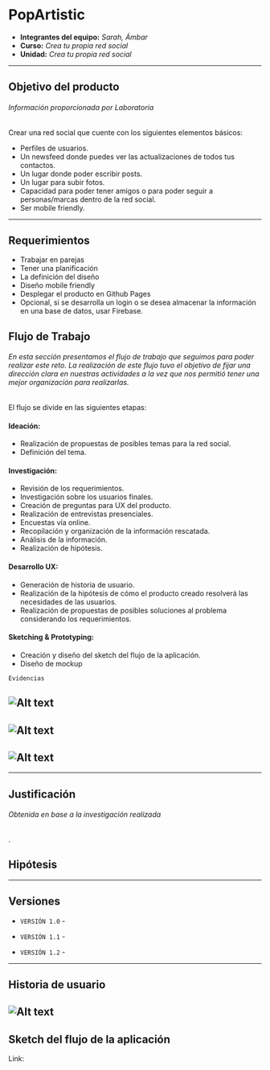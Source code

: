 # PopArtistic

* **Integrantes del equipo:** _Sarah, Ámbar_
* **Curso:** _Crea tu propia red social_
* **Unidad:** _Crea tu propia red social_

***


## Objetivo del producto
###### _Información proporcionada por Laboratoria_

Crear una red social que cuente con  los siguientes elementos básicos:
- Perfiles de usuarios.
- Un newsfeed donde puedes ver las actualizaciones de todos tus contactos.
- Un lugar donde poder escribir posts.
- Un lugar para subir fotos.
- Capacidad para poder tener amigos o para poder seguir a personas/marcas dentro de la red social.
- Ser mobile friendly.

-----
## Requerimientos

- Trabajar en parejas
- Tener una planificación
- La definición del diseño
- Diseño mobile friendly
- Desplegar el producto en Github Pages
- Opcional, si se desarrolla un login o se desea almacenar la información en una base de datos, usar Firebase.


## Flujo de Trabajo
###### _En esta sección presentamos el flujo de trabajo que seguimos para poder realizar este reto. La realización de este flujo tuvo el objetivo de fijar una dirección clara en nuestras actividades a la vez que nos permitió tener una mejor organización para realizarlas._


El flujo se divide en las siguientes etapas:
#### Ideación:
- Realización de propuestas de posibles temas para la red social.
- Definición del tema.


#### Investigación:
- Revisión de los requerimientos.
- Investigación sobre los usuarios finales.
- Creación de preguntas para UX del producto.
- Realización de entrevistas presenciales.
- Encuestas vía online.
- Recopilación y organización de la información rescatada.
- Análisis de la información.
- Realización de hipótesis.


#### Desarrollo UX:
- Generación de historia de usuario.
- Realización de la hipótesis de cómo el producto creado resolverá las necesidades de las usuarios.
- Realización de propuestas de posibles soluciones al problema considerando los requerimientos.


#### Sketching & Prototyping:

- Creación y diseño del sketch del flujo de la aplicación.
- Diseño de mockup


```
Evidencias
```

![Alt text]()
---
![Alt text]()
---
![Alt text]()
---
 

------

## Justificación
###### _Obtenida en base a la investigación realizada_
.


## Hipótesis




---
## Versiones

- `VERSIÓN 1.0` -


- `VERSIÓN 1.1` -


- `VERSIÓN 1.2` -






-------

## Historia de usuario

![Alt text]()
--



## Sketch del flujo de la aplicación

Link:


